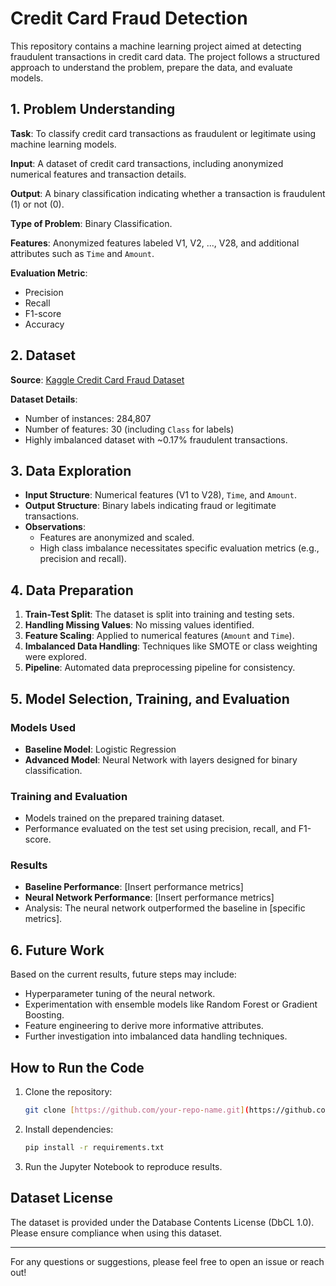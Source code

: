 # Credit Card Fraud Detection

This repository contains a machine learning project aimed at detecting fraudulent transactions in credit card data. The project follows a structured approach to understand the problem, prepare the data, and evaluate models.

## 1. Problem Understanding

**Task**: To classify credit card transactions as fraudulent or legitimate using machine learning models.

**Input**: A dataset of credit card transactions, including anonymized numerical features and transaction details.

**Output**: A binary classification indicating whether a transaction is fraudulent (1) or not (0).

**Type of Problem**: Binary Classification.

**Features**: Anonymized features labeled V1, V2, ..., V28, and additional attributes such as `Time` and `Amount`.

**Evaluation Metric**:
- Precision
- Recall
- F1-score
- Accuracy

## 2. Dataset

**Source**: [Kaggle Credit Card Fraud Dataset](https://www.kaggle.com/datasets/mlg-ulb/creditcardfraud)

**Dataset Details**:
- Number of instances: 284,807
- Number of features: 30 (including `Class` for labels)
- Highly imbalanced dataset with ~0.17% fraudulent transactions.

## 3. Data Exploration

- **Input Structure**: Numerical features (V1 to V28), `Time`, and `Amount`.
- **Output Structure**: Binary labels indicating fraud or legitimate transactions.
- **Observations**:
  - Features are anonymized and scaled.
  - High class imbalance necessitates specific evaluation metrics (e.g., precision and recall).

## 4. Data Preparation

1. **Train-Test Split**: The dataset is split into training and testing sets.
2. **Handling Missing Values**: No missing values identified.
3. **Feature Scaling**: Applied to numerical features (`Amount` and `Time`).
4. **Imbalanced Data Handling**: Techniques like SMOTE or class weighting were explored.
5. **Pipeline**: Automated data preprocessing pipeline for consistency.

## 5. Model Selection, Training, and Evaluation

### Models Used
- **Baseline Model**: Logistic Regression
- **Advanced Model**: Neural Network with layers designed for binary classification.

### Training and Evaluation
- Models trained on the prepared training dataset.
- Performance evaluated on the test set using precision, recall, and F1-score.

### Results
- **Baseline Performance**: [Insert performance metrics]
- **Neural Network Performance**: [Insert performance metrics]
- Analysis: The neural network outperformed the baseline in [specific metrics].

## 6. Future Work

Based on the current results, future steps may include:
- Hyperparameter tuning of the neural network.
- Experimentation with ensemble models like Random Forest or Gradient Boosting.
- Feature engineering to derive more informative attributes.
- Further investigation into imbalanced data handling techniques.

## How to Run the Code

1. Clone the repository:
   ```bash
   git clone [https://github.com/your-repo-name.git](https://github.com/dkamundi/Credit-Card_Fraud-Detection.git)
   ```
2. Install dependencies:
   ```bash
   pip install -r requirements.txt
   ```
3. Run the Jupyter Notebook to reproduce results.

## Dataset License
The dataset is provided under the Database Contents License (DbCL 1.0). Please ensure compliance when using this dataset.

---

For any questions or suggestions, please feel free to open an issue or reach out!


